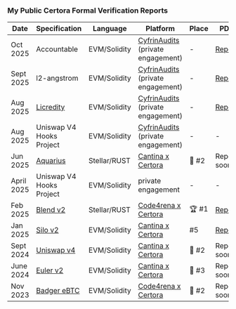 ### My Public Certora Formal Verification Reports

| Date | Specification | Language | Platform | Place | PDF |
|------|---------|----------|----------|-------|-----|
| Oct 2025 | Accountable | EVM/Solidity | [CyfrinAudits](https://x.com/CyfrinAudits) (private engagement) | - | [Report](https://github.com/Cyfrin/cyfrin-audit-reports/blob/main/reports/2025-10-16-cyfrin-accountable-v2.0.fv.pdf) |
| Sept 2025 | l2-angstrom | EVM/Solidity | [CyfrinAudits](https://x.com/CyfrinAudits) (private engagement) | - | [Report](https://github.com/Cyfrin/cyfrin-audit-reports/blob/main/reports/2025-10-01-cyfrin-sorella-l2-angstrom-v2.1.fv.pdf) |
| Aug 2025 | [Licredity](https://github.com/alexzoid-eth/licredity-v1-core-fv/tree/cyfrin-formal-verification/certora) | EVM/Solidity | [CyfrinAudits](https://x.com/CyfrinAudits) (private engagement) | - | [Report](https://github.com/Cyfrin/cyfrin-audit-reports/blob/main/reports/2025-09-01-cyfrin-licredity-v2.0.FV.pdf) |
| Aug 2025 | Uniswap V4 Hooks Project | EVM/Solidity | [CyfrinAudits](https://x.com/CyfrinAudits) (private engagement) | - | - |
| Jun 2025 | [Aquarius](https://github.com/alexzoid-eth/aquarius-cantina-fv/tree/main/fees_collector/src/certora_specs) | Stellar/RUST | [Cantina x Certora](https://cantina.xyz/competitions/990ce947-05da-443e-b397-be38a65f0bff) | 🥈 #2 | Report soon... |
| April 2025 | Uniswap V4 Hooks Project | EVM/Solidity | private engagement | - | - |
| Feb 2025 | [Blend v2](https://github.com/alexzoid-eth/2025-02-blend-fv/tree/main/blend-contracts-v2/backstop) | Stellar/RUST | [Code4rena x Certora](https://code4rena.com/audits/2025-02-blend-v2-audit-certora-formal-verification) | 🏆 #1 | [Report](./2025_02_blend_v2_backstop_fv_report_alexzoid.pdf) |
| Jan 2025 | [Silo v2](https://github.com/alexzoid-eth/silo-v2-cantina-fv/tree/main/certora) | EVM/Solidity | [Cantina x Certora](https://cantina.xyz/competitions/18f1e37b-9ac2-4ba9-b32e-50344500c1a7) | #5 | [Report](./2025_01_silo_v2_fv_report_alexzoid.pdf) |
| Sept 2024 | [Uniswap v4](https://github.com/alexzoid-eth/uniswap-v4-periphery-cantina-fv/tree/main/certora)  | EVM/Solidity | [Cantina x Certora](https://cantina.xyz/competitions/e2cf6906-ec8b-4c78-a585-74ac90615659) | 🥈 #2 | Report soon... |
| June 2024 | [Euler v2](https://github.com/alexzoid-eth/euler-vault-cantina-fv/tree/master/certora) | EVM/Solidity | [Cantina x Certora](https://cantina.xyz/competitions/41306bb9-2bb8-4da6-95c3-66b85e11639f) | 🥉 #3 | Report soon... |
| Nov 2023 | [Badger eBTC](https://github.com/alexzoid-eth/2023-10-badger-fv/tree/main/certora) | EVM/Solidity | [Code4rena x Certora](https://code4rena.com/audits/2023-10-badger-ebtc-audit-certora-formal-verification-competition) | 🥈 #2 | Report soon... |
